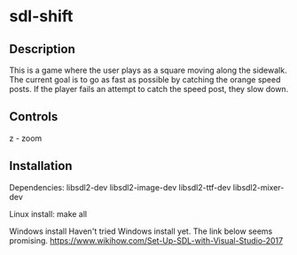 # sdl-shift

Description
----------------
This is a game where the user plays as a square moving along the sidewalk. 
The current goal is to go as fast as possible by catching the orange 
speed posts. If the player fails an attempt to catch the speed post, they 
slow down. 

Controls
--------
z - zoom 

Installation 
------------ 
Dependencies: 
libsdl2-dev 
libsdl2-image-dev 
libsdl2-ttf-dev 
libsdl2-mixer-dev 

Linux install:
make all 

Windows install 
Haven't tried Windows install yet. The link below seems promising. 
https://www.wikihow.com/Set-Up-SDL-with-Visual-Studio-2017


